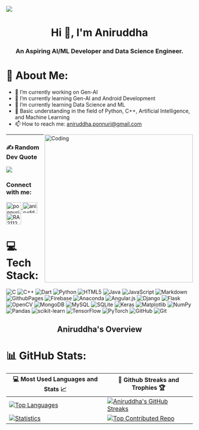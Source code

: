 [![](https://visitcount.itsvg.in/api?id=RA2112704010015&icon=0&color=0)](https://visitcount.itsvg.in)

<h1 align="center">Hi 👋, I'm Aniruddha</h1>
<h3 align="center">An Aspiring AI/ML Developer and Data Science Engineer.</h3>

# 💫 About Me:
- 🔭 I’m currently working on Gen-AI  
- 🌱 I’m currently learning Gen-AI and Android Development  
- 🌱 I’m currently learning Data Science and ML  
- 💬 Basic understanding in the field of Python, C++, Artificial Intelligence, and Machine Learning  
- 📫 How to reach me: aniruddha.ponnuri@gmail.com  

<img align='right' alt="Coding" width="400" src="https://c.tenor.com/-UygBh3nnfEAAAAC/coding.gif">

---


### ✍️ Random Dev Quote
![](https://quotes-github-readme.vercel.app/api?type=horizontal&theme=radical)

<h3 align="left">Connect with me:</h3> 
<p align="left">
  <a href="https://www.linkedin.com/in/ponnuri-aniruddha-129991249/" target="blank">
    <img align="center" src="https://raw.githubusercontent.com/rahuldkjain/github-profile-readme-generator/master/src/images/icons/Social/linked-in-alt.svg" alt="ponnuri aniruddha" height="30" width="40" />
  </a>
  <a href="https://www.instagram.com/aniruddhaponnuri/" target="blank">
    <img align="center" src="https://raw.githubusercontent.com/rahuldkjain/github-profile-readme-generator/master/src/images/icons/Social/instagram.svg" alt="aniruddha.ponnuri" height="30" width="40" />
  </a>
  <a href="https://leetcode.com/RA2112704010015/" target="blank">
    <img align="center" src="https://raw.githubusercontent.com/rahuldkjain/github-profile-readme-generator/master/src/images/icons/Social/leet-code.svg" alt="RA2112704010015" height="30" width="40" />
  </a>
</p>

# 💻 Tech Stack:
![C](https://img.shields.io/badge/c-%2300599C.svg?style=for-the-badge&logo=c&logoColor=white) 
![C++](https://img.shields.io/badge/c++-%2300599C.svg?style=for-the-badge&logo=c%2B%2B&logoColor=white) 
![Dart](https://img.shields.io/badge/dart-%230175C2.svg?style=for-the-badge&logo=dart&logoColor=white) 
![Python](https://img.shields.io/badge/python-3670A0?style=for-the-badge&logo=python&logoColor=ffdd54) 
![HTML5](https://img.shields.io/badge/html5-%23E34F26.svg?style=for-the-badge&logo=html5&logoColor=white) 
![Java](https://img.shields.io/badge/java-%23ED8B00.svg?style=for-the-badge&logo=openjdk&logoColor=white) 
![JavaScript](https://img.shields.io/badge/javascript-%23323330.svg?style=for-the-badge&logo=javascript&logoColor=%23F7DF1E) 
![Markdown](https://img.shields.io/badge/markdown-%23000000.svg?style=for-the-badge&logo=markdown&logoColor=white) 
![GithubPages](https://img.shields.io/badge/github%20pages-121013?style=for-the-badge&logo=github&logoColor=white) 
![Firebase](https://img.shields.io/badge/firebase-%23039BE5.svg?style=for-the-badge&logo=firebase) 
![Anaconda](https://img.shields.io/badge/Anaconda-%2344A833.svg?style=for-the-badge&logo=anaconda&logoColor=white) 
![Angular.js](https://img.shields.io/badge/angular.js-%23E23237.svg?style=for-the-badge&logo=angularjs&logoColor=white) 
![Django](https://img.shields.io/badge/django-%23092E20.svg?style=for-the-badge&logo=django&logoColor=white) 
![Flask](https://img.shields.io/badge/flask-%23000.svg?style=for-the-badge&logo=flask&logoColor=white) 
![OpenCV](https://img.shields.io/badge/opencv-%23white.svg?style=for-the-badge&logo=opencv&logoColor=white) 
![MongoDB](https://img.shields.io/badge/MongoDB-%234ea94b.svg?style=for-the-badge&logo=mongodb&logoColor=white) 
![MySQL](https://img.shields.io/badge/mysql-4479A1.svg?style=for-the-badge&logo=mysql&logoColor=white) 
![SQLite](https://img.shields.io/badge/sqlite-%2307405e.svg?style=for-the-badge&logo=sqlite&logoColor=white) 
![Keras](https://img.shields.io/badge/Keras-%23D00000.svg?style=for-the-badge&logo=Keras&logoColor=white) 
![Matplotlib](https://img.shields.io/badge/Matplotlib-%23ffffff.svg?style=for-the-badge&logo=Matplotlib&logoColor=black) 
![NumPy](https://img.shields.io/badge/numpy-%23013243.svg?style=for-the-badge&logo=numpy&logoColor=white) 
![Pandas](https://img.shields.io/badge/pandas-%23150458.svg?style=for-the-badge&logo=pandas&logoColor=white) 
![scikit-learn](https://img.shields.io/badge/scikit--learn-%23F7931E.svg?style=for-the-badge&logo=scikit-learn&logoColor=white) 
![TensorFlow](https://img.shields.io/badge/TensorFlow-%23FF6F00.svg?style=for-the-badge&logo=TensorFlow&logoColor=white) 
![PyTorch](https://img.shields.io/badge/PyTorch-%23EE4C2C.svg?style=for-the-badge&logo=PyTorch&logoColor=white) 
![GitHub](https://img.shields.io/badge/github-%23121011.svg?style=for-the-badge&logo=github&logoColor=white) 
![Git](https://img.shields.io/badge/git-%23F05033.svg?style=for-the-badge&logo=git&logoColor=white)

<h2 align="center">Aniruddha's Overview</h2>

# 📊 GitHub Stats:
| 💻 Most Used Languages and Stats 📈 | 🎯 Github Streaks and Trophies 🏆 |
|-----------------------------------|----------------------------------|
| [![Top Languages](https://github-readme-stats.vercel.app/api?username=RA2112704010015&theme=dark&hide_border=false&include_all_commits=true&count_private=true)](https://github.com/RA2112704010015/RA2112704010015) | [![Aniruddha's GitHub Streaks](https://github-readme-streak-stats.herokuapp.com/?user=RA2112704010015&theme=dark&hide_border=false)](https://github.com/RA2112704010015) |
| [![Statistics](https://github-readme-stats.vercel.app/api/top-langs/?username=RA2112704010015&theme=dark&hide_border=false&include_all_commits=true&count_private=true&layout=compact)](https://github.com/RA2112704010015/RA2112704010015) | [![Top Contributed Repo](https://github-contributor-stats.vercel.app/api?username=RA2112704010015&limit=5&theme=dark&combine_all_yearly_contributions=true)](https://github.com/RA2112704010015) |
